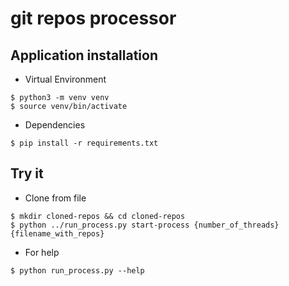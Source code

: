 # git repos processor

## Application installation

- Virtual Environment

```
$ python3 -m venv venv
$ source venv/bin/activate
```

- Dependencies

```
$ pip install -r requirements.txt
```

## Try it

- Clone from file
```
$ mkdir cloned-repos && cd cloned-repos
$ python ../run_process.py start-process {number_of_threads} {filename_with_repos}
```

- For help
```
$ python run_process.py --help
```
